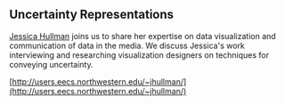 ## Uncertainty Representations

[Jessica Hullman](https://twitter.com/jessicahullman?lang=en) joins us to share her expertise on data visualization and communication of data in the media.  We discuss Jessica's work interviewing and researching visualization designers on techniques for conveying uncertainty.

[http://users.eecs.northwestern.edu/~jhullman/](http://users.eecs.northwestern.edu/~jhullman/)
